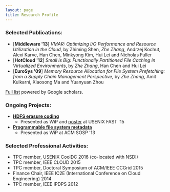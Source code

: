 ```yaml
---
layout: page
title: Research Profile
---
```

### Selected Publications:
* [**Middleware '13**] *VMAR: Optimizing I/O Performance and Resource Utilization in the Cloud*, by Zhiming Shen, _Zhe Zhang_, Andrzej Kochut, Alexi Karve, Han Chen, Minkyong Kim, Hui Lei and Nicholas Fuller
* [**HotCloud '12**] *Small is Big: Functionally Partitioned File Caching in Virtualized Environments*, by _Zhe Zhang_, Han Chen and Hui Lei
* [**EuroSys '09**] *Memory Resource Allocation for File System Prefetching: from a Supply Chain Management Perspective*, by _Zhe Zhang_, Amit Kulkarni, Xiaosong Ma and Yuanyuan Zhou

[Full list](https://scholar.google.com/citations?user=21fWeu8AAAAJ) powered by Google scholars.

### Ongoing Projects:
* **[HDFS erasure coding](https://issues.apache.org/jira/browse/HDFS-7285)**
  - Presented as WiP and [poster](https://raw.githubusercontent.com/zhe-thoughts/zhe-thoughts.github.io/master/_figures/HDFS-EC-poster-FAST.pdf) at USENIX FAST '15
* **[Programmable file system metadata](https://raw.githubusercontent.com/zhe-thoughts/zhe-thoughts.github.io/master/_figures/SOSP-WIP.pdf)**
  - Presented as WiP at ACM SOSP '13

### Selected Professional Activities:
* TPC member, USENIX CoolDC 2016 (co-located with NSDI)
* TPC member, IEEE CLOUD 2015
* TPC member, Doctoral Symposium of ACM/IEEE CCGrid 2015
* Finance Chair, IEEE IC2E (International Conference on Cloud Engineering) 2014
* TPC member, IEEE IPDPS 2012
